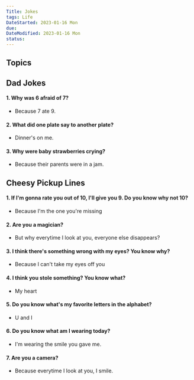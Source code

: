 ```yaml
---
Title: Jokes
tags: Life
DateStarted: 2023-01-16 Mon
due:
DateModified: 2023-01-16 Mon
status:
---
```


## Topics

## Dad Jokes

#### 1. Why was 6 afraid of 7?

- Because 7 ate 9.

#### 2. What did one plate say to another plate?

- Dinner's on me.

#### 3. Why were baby strawberries crying?

- Because their parents were in a jam.

## Cheesy Pickup Lines

#### 1. If I'm gonna rate you out of 10, I'll give you 9. Do you know why not 10?

- Because I'm the one you're missing

#### 2. Are you a magician?

- But why everytime I look at you, everyone else disappears?

#### 3. I think there's something wrong with my eyes? You know why?

- Because I can't take my eyes off you

#### 4. I think you stole something? You know what?

- My heart

#### 5. Do you know what's my favorite letters in the alphabet?

- U and I

#### 6. Do you know what am I wearing today?

- I'm wearing the smile you gave me.

#### 7. Are you a camera?

- Because everytime I look at you, I smile.
